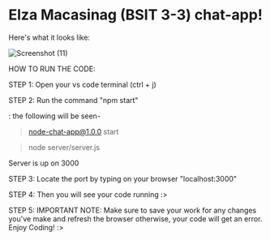 # Elza Macasinag (BSIT 3-3) chat-app!

Here's what it looks like: 


![Screenshot (11)](https://user-images.githubusercontent.com/99709576/209775527-439fcb08-05bd-45b1-8fd3-fa2946f67cbe.png)


HOW TO RUN THE CODE:


STEP 1: Open your vs code terminal (ctrl + j)

STEP 2: Run the command "npm start"
  
  : the following will be seen-
  
  
  > node-chat-app@1.0.0 start
  
  > node server/server.js    

  Server is up on 3000
  
  
  
  
STEP 3: Locate the port by typing on your browser "localhost:3000"
  
STEP 4: Then you will see your code running :>
  
STEP 5: IMPORTANT NOTE: Make sure to save your work for any changes you've make and refresh the browser otherwise, your code will get an error. Enjoy Coding! :>
